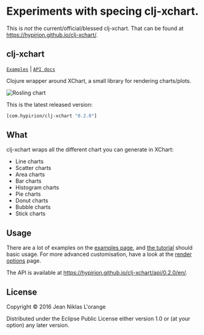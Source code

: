 # Experiments with specing clj-xchart.

This is *not* the current/official/blessed clj-xchart. That can be found at https://hypirion.github.io/clj-xchart/.

## clj-xchart 

[`Examples`](https://hypirion.github.io/clj-xchart/examples) | [`API docs`](https://hypirion.github.io/clj-xchart/api/0.2.0/en/)

Clojure wrapper around XChart, a small library for rendering charts/plots.

![Rosling chart](rosling.png)

This is the latest released version:

```clj
[com.hypirion/clj-xchart "0.2.0"]
```

## What

clj-xchart wraps all the different chart you can generate in XChart:

* Line charts
* Scatter charts
* Area charts
* Bar charts
* Histogram charts
* Pie charts
* Donut charts
* Bubble charts
* Stick charts

## Usage

There are a lot of examples on the
[examples page](https://hypirion.github.io/clj-xchart/examples), and
[the tutorial](https://github.com/hyPiRion/clj-xchart/blob/stable/docs/tutorial.md)
should basic usage. For more advanced customisation, have a look at the
[render options](https://github.com/hyPiRion/clj-xchart/blob/stable/docs/render-options.md)
page.

The API is available at <https://hypirion.github.io/clj-xchart/api/0.2.0/en/>.

## License

Copyright © 2016 Jean Niklas L'orange

Distributed under the Eclipse Public License either version 1.0 or (at
your option) any later version.

